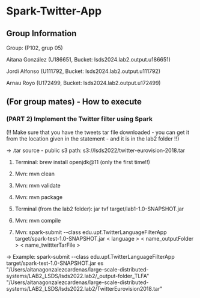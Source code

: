 # Spark-Twitter-App

## Group Information 

Group: (P102, grup 05)

Aitana González (U186651, Bucket: lsds2024.lab2.output.u186651)

Jordi Alfonso (U111792, Bucket: lsds2024.lab2.output.u111792) 

Arnau Royo (U172499, Bucket: lsds2024.lab2.output.u172499)

## (For group mates) - How to execute

### (PART 2) Implement the Twitter filter using Spark

(!! Make sure that you have the tweets tar file downloaded - you can get it from the location given in the statement - and it is in the lab2 folder !!)

-> .tar source - public s3 path: s3://lsds2022/twitter-eurovision-2018.tar

1. Terminal: brew install openjdk@11 (only the first time!!)

2. Mvn: mvn clean

3. Mvn: mvn validate

4. Mvn: mvn package

5. Terminal (from the lab2 folder): jar tvf target/lab1-1.0-SNAPSHOT.jar

6. Mvn: mvn compile

7. Mvn: spark-submit --class edu.upf.TwitterLanguageFilterApp target/spark-test-1.0-SNAPSHOT.jar < language > < name_outputFolder > < name_twittterTarFile >

-> Example: spark-submit --class edu.upf.TwitterLanguageFilterApp target/spark-test-1.0-SNAPSHOT.jar es "/Users/aitanagonzalezcardenas/large-scale-distributed-systems/LAB2_LSDS/lsds2022.lab2/_output-folder_TLFA" "/Users/aitanagonzalezcardenas/large-scale-distributed-systems/LAB2_LSDS/lsds2022.lab2/TwitterEurovision2018.tar"
